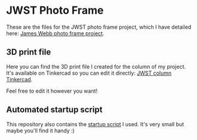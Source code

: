 # JWST Photo Frame
These are the files for the JWST photo frame project, which I have detailed here: [James Webb photo frame project](https://m7n.nl/article/james-webb-photo-frame/).

## 3D print file
Here you can find the 3D print file I created for the column of my project. It's available on Tinkercad so you can edit it directly: [JWST column Tinkercad](https://www.tinkercad.com/things/c7bSP5q6y5D-jwst-column-v2?sharecode=vhdbqFHLgmFPv5UFqaGXlf49ogCaL3pDNnznJGT1NAo). 

Feel free to edit it however you want!

## Automated startup script

This repository also contains the [startup script](https://github.com/marjoleintamis/JWST-photo-frame/blob/main/slideshow-script/jwst-script.sh) I used. It's very small but maybe you'll find it handy :)

